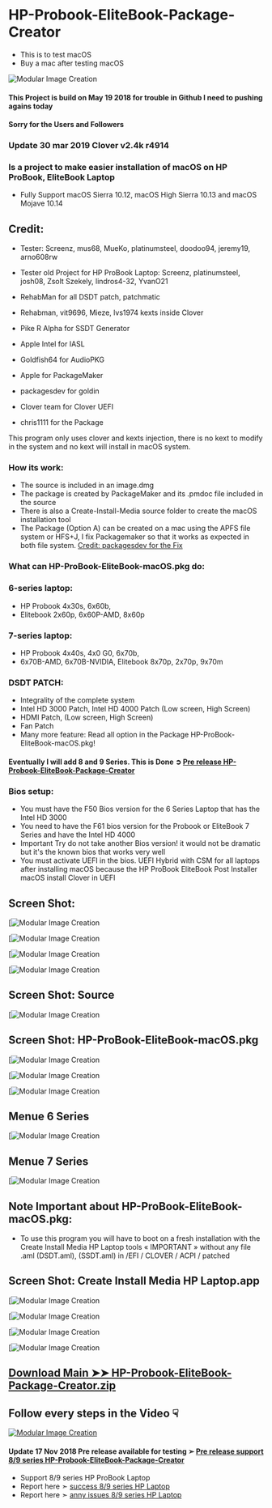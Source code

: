 # HP-Probook-EliteBook-Package-Creator
- This is to test macOS
- Buy a mac after testing macOS

![Modular Image Creation](https://i25.servimg.com/u/f25/18/50/18/69/111110.png)

#### This Project is build on  May 19 2018 for trouble in Github I need to pushing agains today
#### Sorry for the Users and Followers

### Update 30 mar 2019 Clover v2.4k r4914

### Is a project to make easier installation of macOS on HP ProBook, EliteBook Laptop
- Fully Support macOS Sierra 10.12, macOS High Sierra 10.13 and macOS Mojave 10.14

## Credit:

- Tester: Screenz, mus68, MueKo, platinumsteel, doodoo94, jeremy19, arno608rw
- Tester old Project for HP ProBook Laptop: Screenz,  platinumsteel,  josh08, Zsolt Szekely, lindros4-32, YvanO21

- RehabMan for all DSDT patch, patchmatic
- Rehabman, vit9696, Mieze, lvs1974 kexts inside Clover
- Pike R Alpha for SSDT Generator
- Apple Intel for IASL
- Goldfish64 for AudioPKG
- Apple for PackageMaker
- packagesdev for goldin
- Clover team for Clover UEFI
- chris1111 for the Package

This program only uses clover and kexts injection, 
there is no kext to modify in the system and no kext 
will install in macOS system.


### How its work:
- The source is included in an image.dmg
- The package is created by PackageMaker and its .pmdoc file included in the source
- There is also a Create-Install-Media source folder to create the macOS installation tool
- The Package (Option A) can be created on a mac using the APFS file system or HFS+J, I fix Packagemaker so that it works as expected in both file system. [Credit: packagesdev for the Fix](https://github.com/packagesdev/goldin/blob/1b82322022abc4b43c4e10379614501e1c0d67b0/main.c#L661)



### What can HP-ProBook-EliteBook-macOS.pkg do:
### 6-series laptop: 
- HP Probook 4x30s, 6x60b, 
- Elitebook 2x60p, 6x60P-AMD, 8x60p

### 7-series laptop: 
- HP Probook 4x40s, 4x0 G0, 6x70b, 
- 6x70B-AMD, 6x70B-NVIDIA,  Elitebook 8x70p, 2x70p, 9x70m

### DSDT PATCH:
- Integrality of the complete system
- Intel HD 3000 Patch, Intel HD 4000 Patch (Low screen, High Screen)
- HDMI Patch, (Low screen, High Screen)
- Fan Patch
- Many more feature: Read all option in the Package HP-ProBook-EliteBook-macOS.pkg!

#### Eventually I will add 8 and 9 Series. This is Done ➲ [Pre release HP-Probook-EliteBook-Package-Creator](https://github.com/chris1111/HP-Probook-EliteBook-Package-Creator#update-17-nov-2018-pre-release-available-for-testing--pre-release-support-89-series-hp-probook-elitebook-package-creator)


### Bios setup:

- You must have the F50 Bios version for the 6 Series Laptop that has the Intel HD 3000
- You need to have the F61 bios version for the Probook or EliteBook 7 Series and have the Intel HD 4000
- Important Try do not take another Bios version!  it would not be dramatic but it's the known bios that works very well
- You must activate UEFI in the bios. UEFI Hybrid with CSM for all laptops after installing macOS because the HP ProBook EliteBook Post Installer macOS install Clover in UEFI


## Screen Shot: 
[![Modular Image Creation](https://i62.servimg.com/u/f62/18/50/18/69/captu562.png)

[![Modular Image Creation](https://i25.servimg.com/u/f25/18/50/18/69/captu269.png)

[![Modular Image Creation](https://i62.servimg.com/u/f62/18/50/18/69/163.png)

[![Modular Image Creation](https://i62.servimg.com/u/f62/18/50/18/69/235.png)

## Screen Shot: Source
[![Modular Image Creation](https://i62.servimg.com/u/f62/18/50/18/69/source10.png)

## Screen Shot: HP-ProBook-EliteBook-macOS.pkg 
[![Modular Image Creation](https://i62.servimg.com/u/f62/18/50/18/69/1captu42.png)

[![Modular Image Creation](https://i62.servimg.com/u/f62/18/50/18/69/2captu25.png)

[![Modular Image Creation](https://i62.servimg.com/u/f62/18/50/18/69/5captu11.png)

## Menue 6 Series
[![Modular Image Creation](https://i62.servimg.com/u/f62/18/50/18/69/menue_10.png)

## Menue 7 Series
[![Modular Image Creation](https://i62.servimg.com/u/f62/18/50/18/69/menue_11.png)

## Note Important about HP-ProBook-EliteBook-macOS.pkg: 
- To use this program you will have to boot on a fresh installation with the Create Install Media HP Laptop tools « IMPORTANT » without any file .aml (DSDT.aml), (SSDT.aml) in  /EFI / CLOVER / ACPI / patched 

## Screen Shot: Create Install Media HP Laptop.app
[![Modular Image Creation](https://i62.servimg.com/u/f62/18/50/18/69/3captu15.png)

[![Modular Image Creation](https://i62.servimg.com/u/f62/18/50/18/69/4captu13.png)

[![Modular Image Creation](https://i25.servimg.com/u/f25/18/50/18/69/captu276.png)

[![Modular Image Creation](https://i25.servimg.com/u/f25/18/50/18/69/captu277.png)


## [Download Main ➤➤ HP-Probook-EliteBook-Package-Creator.zip](https://github.com/chris1111/HP-Probook-EliteBook-Package-Creator/releases/tag/V2)

## Follow every steps in the Video ☟
[![Modular Image Creation](https://i25.servimg.com/u/f25/18/50/18/69/macosm12.png)](https://youtu.be/3MHI98-IGEg)


#### Update 17 Nov 2018 Pre release available for testing ➣ [Pre release support 8/9 series HP-Probook-EliteBook-Package-Creator](https://github.com/chris1111/HP-Probook-EliteBook-Package-Creator/releases/tag/V3)
- Support 8/9 series HP ProBook Laptop
- Report here ➣ [success 8/9 series HP Laptop](https://github.com/chris1111/HP-Probook-EliteBook-Package-Creator/issues/new)
- Report here ➣ [anny issues 8/9 series HP Laptop](https://github.com/chris1111/HP-Probook-EliteBook-Package-Creator/issues)

